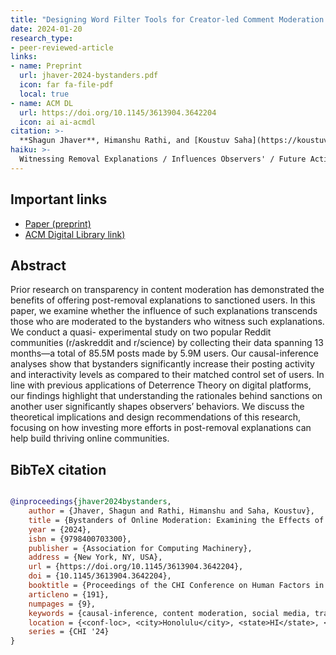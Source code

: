 ```yaml
---
title: "Designing Word Filter Tools for Creator-led Comment Moderation."
date: 2024-01-20
research_type: 
- peer-reviewed-article
links:
- name: Preprint
  url: jhaver-2024-bystanders.pdf
  icon: far fa-file-pdf
  local: true  
- name: ACM DL
  url: https://doi.org/10.1145/3613904.3642204
  icon: ai ai-acmdl      
citation: >-
  **Shagun Jhaver**, Himanshu Rathi, and [Koustuv Saha](https://koustuv.com) (2024), “Bystanders of Online Moderation: Examining the Effects of Witnessing Post-Removal Explanations,” In *Proceedings of the 2024 CHI Conference on Human Factors in Computing Systems (CHI '24).* Association for Computing Machinery, New York, NY, USA, Article 191, 1–9. DOI: [`10.1145/3613904.3642204`](https://doi.org/10.1145/3613904.3642204)
haiku: >-
  Witnessing Removal Explanations / Influences Observers' / Future Activity
---
```


## Important links

- [Paper (preprint)](jhaver-2024-bystanders.pdf)
- [ACM Digital Library link)](https://doi.org/10.1145/3613904.3642204)

## Abstract

Prior research on transparency in content moderation has demonstrated the benefits of offering post-removal explanations to sanctioned users. In this paper, we examine whether the influence of such explanations transcends those who are moderated to the bystanders who witness such explanations. We conduct a quasi- experimental study on two popular Reddit communities (r/askreddit and r/science) by collecting their data spanning 13 months—a total of 85.5M posts made by 5.9M users. Our causal-inference analyses show that bystanders significantly increase their posting activity and interactivity levels as compared to their matched control set of users. In line with previous applications of Deterrence Theory on digital platforms, our findings highlight that understanding the rationales behind sanctions on another user significantly shapes observers’ behaviors. We discuss the theoretical implications and design recommendations of this research, focusing on how investing more efforts in post-removal explanations can help build thriving online communities.

## BibTeX citation

```bibtex

@inproceedings{jhaver2024bystanders,
    author = {Jhaver, Shagun and Rathi, Himanshu and Saha, Koustuv},
    title = {Bystanders of Online Moderation: Examining the Effects of Witnessing Post-Removal Explanations},
    year = {2024},
    isbn = {9798400703300},
    publisher = {Association for Computing Machinery},
    address = {New York, NY, USA},
    url = {https://doi.org/10.1145/3613904.3642204},
    doi = {10.1145/3613904.3642204},
    booktitle = {Proceedings of the CHI Conference on Human Factors in Computing Systems},
    articleno = {191},
    numpages = {9},
    keywords = {causal-inference, content moderation, social media, transparency},
    location = {<conf-loc>, <city>Honolulu</city>, <state>HI</state>, <country>USA</country>, </conf-loc>},
    series = {CHI '24}
}

```
